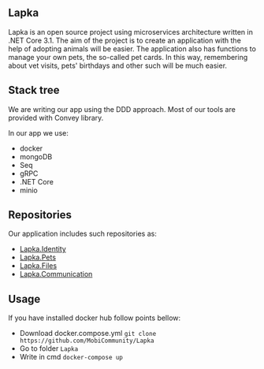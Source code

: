 **Lapka**
----------------
Lapka is an open source project using microservices architecture written in .NET Core 3.1. The aim of the project is to create an application with the help of adopting animals will be easier. The application also has functions to manage your own pets, the so-called pet cards. In this way, remembering about vet visits, pets' birthdays and other such will be much easier.


**Stack tree**
----------------

We are writing our app using the DDD approach. Most of our tools are provided with Convey library.

In our app we use:
- docker
- mongoDB
- Seq
- gRPC
- .NET Core
- minio


**Repositories**
----------------

Our application includes such repositories as:
- [Lapka.Identity](https://github.com/MobiCommunity/Lapka.Identity)
- [Lapka.Pets](https://github.com/MobiCommunity/Lapka.Pets)
- [Lapka.Files](https://github.com/MobiCommunity/Lapka.Files)
- [Lapka.Communication](https://github.com/MobiCommunity/Lapka.Communication)

**Usage**
----------------
If you have installed docker hub follow points bellow:
- Download docker.compose.yml 
`git clone https://github.com/MobiCommunity/Lapka`
- Go to folder `Lapka`
- Write in cmd
`docker-compose up`


